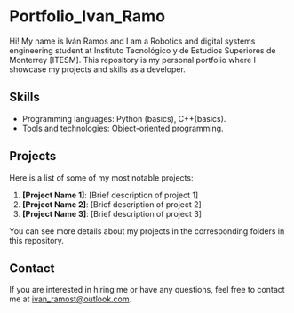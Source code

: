 # Portfolio_Ivan_Ramo

Hi! My name is Iván Ramos and I am a Robotics and digital systems engineering student at Instituto Tecnológico y de Estudios Superiores de Monterrey [ITESM].
This repository is my personal portfolio where I showcase my projects and skills as a developer.

## Skills

- Programming languages: Python (basics), C++(basics).
- Tools and technologies: Object-oriented programming.

## Projects

Here is a list of some of my most notable projects:

1. **[Project Name 1]**: [Brief description of project 1]
2. **[Project Name 2]**: [Brief description of project 2]
3. **[Project Name 3]**: [Brief description of project 3]

You can see more details about my projects in the corresponding folders in this repository.

## Contact

If you are interested in hiring me or have any questions, feel free to contact me at ivan_ramost@outlook.com.
